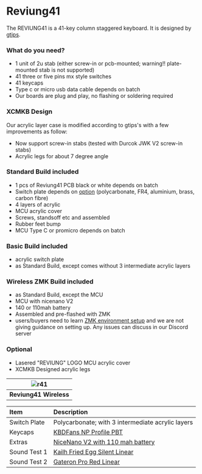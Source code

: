 # Reviung41

The REVIUNG41 is a 41-key column staggered keyboard. It is designed by [gtips](https://github.com/gtips/reviung). 

### What do you need?
- 1 unit of 2u stab (either screw-in or pcb-mounted; warning!! plate-mounted stab is not supported)
- 41 three or five pins mx style switches
- 41 keycaps
- Type c or micro usb data cable depends on batch
- Our boards are plug and play, no flashing or soldering required

### XCMKB Design
Our acrylic layer case is modified according to gtips's with a few improvements as follow:
- Now support screw-in stabs (tested with Durcok JWK V2 screw-in stabs)
- Acrylic legs for about 7 degree angle

### Standard Build included
- 1 pcs of Reviung41 PCB black or white depends on batch
- Switch plate depends on [option](https://github.com/superxc3/xcmkb/blob/main/list%20of%20guide/switch%20plate.md) (polycarbonate, FR4, aluminium, brass, carbon fibre)
- 4 layers of acrylic
- MCU acrylic cover
- Screws, standsoff etc and assembled
- Rubber feet bump
- MCU Type C or promicro depends on batch

### Basic Build included
- acrylic switch plate
- as Standard Build, except comes without 3 intermediate acrylic layers

### Wireless ZMK Build included
- as Standard Build, except the MCU
- MCU with nicenano V2
- 140 or 110mah battery
- Assembled and pre-flashed with ZMK
- users/buyers need to learn [ZMK environment setup](https://zmk.dev/docs/development/setup/) and we are not giving guidance on setting up. Any issues can discuss in our Discord server

### Optional 
- Lasered "REVIUNG" LOGO MCU acrylic cover
- XCMKB Designed acrylic legs

|![r41](https://user-images.githubusercontent.com/79617315/150625272-b36cb9c8-112e-4c69-869e-a3b228535a62.jpg)|
|:--:|
|**Reviung41 Wireless**|

| Item | Description |
|:-|:-|
| Switch Plate | Polycarbonate; with 3 intermediate acrylic layers |
| Keycaps | [KBDFans NP Profile PBT](https://kbdfans.com/collections/np-profile/products/np-pbt-keycaps-set)  |
| Extras  | [NiceNano V2 with 110 mah battery](https://nicekeyboards.com/nice-nano/) |
| Sound Test 1 | [Kailh Fried Egg Silent Linear](https://www.youtube.com/watch?v=NhWQsZSVb6k)|
| Sound Test 2 |[Gateron Pro Red Linear](https://www.youtube.com/watch?v=iLArT9ShYa0)|


